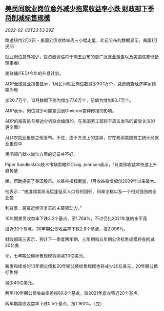 <!--1643846463000-->
[美民间就业岗位意外减少拖累收益率小跌 财政部下季将削减标售规模](https://cn.reuters.com/article/usa-job-report-treasury-plan-0202-wednau-idCNKBS2K72AK)
------

<div><i>2022-02-02T23:53:29Z</i></div><p>路透纽约2月2日 - 美国公债收益率周三小幅走低，此前公布的数据显示，美国1月民间</p><p>就业岗位意外减少，投资者评估将于周五公布的更广泛就业报告以及美国联邦储备理事会(</p><p>美联储/FED)今年的升息计划。</p><p>ADP全国就业报告显示，1月民间就业岗位数减少30.1万个，路透调查经济学家预期为增</p><p>加20.7万个。12月数据下修为增加77.6万个，前值为增加80.7万个。</p><p>ADP表示，岗位减少可能是受到Omicron变种传播的影响。</p><p>ADP的报告是与穆迪分析联合编撰的，在美国劳工部将于周五发布的备受关注的更全面1</p><p>月非农就业报告之前发布。不过，由于方法上的差异，它在预测美国劳工统计局就业报告中</p><p>民间部门就业岗位方面的记录并不好。</p><p>Piper Sandler&amp;Co技术市场策略师Craig Johnson表示，1月美债收益率快速上升趋势放</p><p>缓，帮助提振了美国股市。以某些指标衡量，1月收益率增幅创2009年以来最大。</p><p>他表示：“极度超卖状况后逢低买入口号的回归、利率企稳以及一个相对强劲的企业盈</p><p>利背景，是最近经济复苏的主要驱动力。”</p><p>10年期美债收益率下跌3.2个基点，至1.768%，不过仍比2021年底的水平高</p><p>出近30个基点。30年期公债收益率下跌2.8个基点，报2.096%。</p><p>财政部周三表示，预计下一季度两年期、三年期和五年期公债标售规模将各削减20亿美</p><p>元，七年期公债标售规模将削减30亿美元。</p><p>新发和续发的10年期公债和30年期公债标售规模也将减少20亿美元，20年期公债标售将</p><p>减少40亿美元。</p><p>两年/10年期公债收益率差报60.6个基点，较2021年底收窄近20个基点。</p><p>两年期美债收益率下跌0.5个基点，报1.160%。（完）</p>

